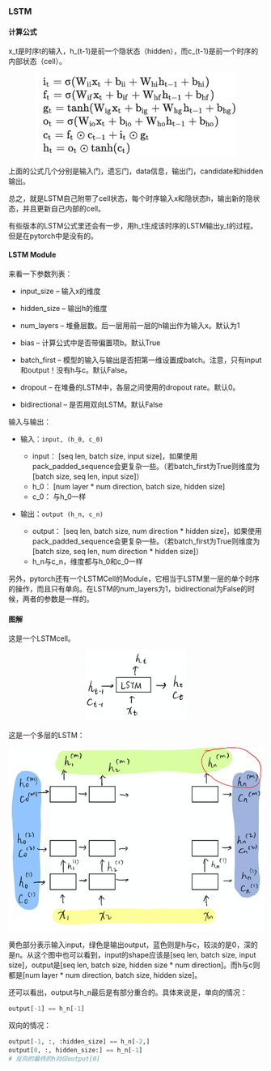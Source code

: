 ### LSTM


#### 计算公式

x_t是时序t的输入，h_(t-1)是前一个隐状态（hidden），而c_(t-1)是前一个时序的内部状态（cell）。

<!-- ![公式](_img/lstm_equation.png | width=200) -->
<div align="center">
    <img src="_img/lstm_equation.png" width="400">
</div>
<!-- 额，好像公式编辑一时半会儿弄不好orz -->

上面的公式几个分别是输入门，遗忘门，data信息，输出门，candidate和hidden输出。

总之，就是LSTM自己附带了cell状态，每个时序输入x和隐状态h，输出新的隐状态，并且更新自己内部的cell。

有些版本的LSTM公式里还会有一步，用h_t生成该时序的LSTM输出y_t的过程。但是在pytorch中是没有的。

#### LSTM Module

来看一下参数列表：
- input_size – 输入x的维度

- hidden_size – 输出h的维度

- num_layers – 堆叠层数。后一层用前一层的h输出作为输入x。默认为1

- bias – 计算公式中是否带偏置项b。默认True

- batch_first – 模型的输入与输出是否把第一维设置成batch。注意，只有input和output！没有h与c。默认False。

- dropout – 在堆叠的LSTM中，各层之间使用的dropout rate。默认0。

- bidirectional – 是否用双向LSTM。默认False

输入与输出：

- 输入：`input, (h_0, c_0)`
    - input： [seq len, batch size, input size]，如果使用pack_padded_sequence会更复杂一些。（若batch_first为True则维度为[batch size, seq len, input size]）
    - h_0： [num layer * num direction, batch size, hidden size]
    - c_0： 与h_0一样

- 输出：`output (h_n, c_n)`
    - output： [seq len, batch size, num direction * hidden size]，如果使用pack_padded_sequence会更复杂一些。（若batch_first为True则维度为[batch size, seq len, num direction * hidden size]）
    - h_n与c_n，维度都与h_0和c_0一样

另外，pytorch还有一个LSTMCell的Module，它相当于LSTM里一层的单个时序的操作，而且只有单向。在LSTM的num_layers为1，bidirectional为False的时候，两者的参数是一样的。

#### 图解

这是一个LSTMcell。

<!-- ![LSTMcell](_img/lstm_cell.png) -->
<div align="center">
    <img src="_img/lstm_cell.png" width="200">
</div>

这是一个多层的LSTM：

<!-- ![LSTM](_img/lstm.png) -->
<div align="center">
    <img src="_img/lstm.png" width="600">
</div>

黄色部分表示输入input，绿色是输出output，蓝色则是h与c，较淡的是0，深的是n。从这个图中也可以看到，input的shape应该是[seq len, batch size, input size]，output是[seq len, batch size, hidden size * num direction]。而h与c则都是[num layer * num direction, batch size, hidden size]。

还可以看出，output与h_n最后是有部分重合的。具体来说是，单向的情况：

```python
output[-1] == h_n[-1]
```

双向的情况：
```python
output[-1, :, :hidden_size] == h_n[-2,]
output[0, :, hidden_size:] == h_n[-1]
# 反向的最终的h对应output[0]
```

<!-- 还应该写一下encoder的h在decoder怎么用，还有pack之类的 -->

